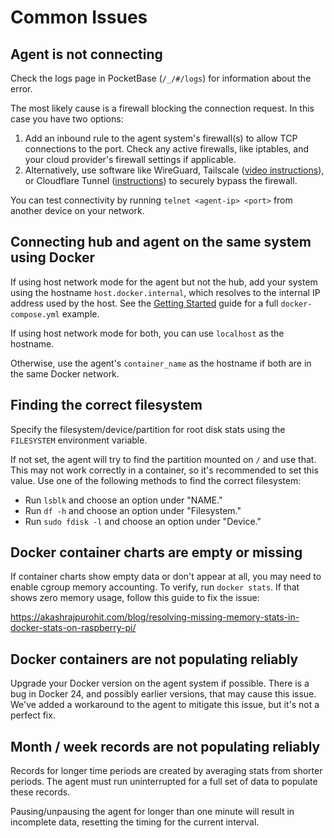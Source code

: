 # Common Issues

## Agent is not connecting

Check the logs page in PocketBase (`/_/#/logs`) for information about the error.

The most likely cause is a firewall blocking the connection request. In this case you have two options:

1. Add an inbound rule to the agent system's firewall(s) to allow TCP connections to the port. Check any active firewalls, like iptables, and your cloud provider's firewall settings if applicable.
2. Alternatively, use software like WireGuard, Tailscale ([video instructions](https://www.youtube.com/watch?v=O_9wT-5LoHM&t=1s&pp=ygUGYmVzemVs)), or Cloudflare Tunnel ([instructions](https://github.com/henrygd/beszel/discussions/250)) to securely bypass the firewall.

You can test connectivity by running `telnet <agent-ip> <port>` from another device on your network.

## Connecting hub and agent on the same system using Docker

If using host network mode for the agent but not the hub, add your system using the hostname `host.docker.internal`, which resolves to the internal IP address used by the host. See the [Getting Started](./getting-started.md) guide for a full `docker-compose.yml` example.

If using host network mode for both, you can use `localhost` as the hostname.

Otherwise, use the agent's `container_name` as the hostname if both are in the same Docker network.

## Finding the correct filesystem

Specify the filesystem/device/partition for root disk stats using the `FILESYSTEM` environment variable.

If not set, the agent will try to find the partition mounted on `/` and use that. This may not work correctly in a container, so it's recommended to set this value. Use one of the following methods to find the correct filesystem:

- Run `lsblk` and choose an option under "NAME."
- Run `df -h` and choose an option under "Filesystem."
- Run `sudo fdisk -l` and choose an option under "Device."

## Docker container charts are empty or missing

If container charts show empty data or don't appear at all, you may need to enable cgroup memory accounting. To verify, run `docker stats`. If that shows zero memory usage, follow this guide to fix the issue:

<https://akashrajpurohit.com/blog/resolving-missing-memory-stats-in-docker-stats-on-raspberry-pi/>

## Docker containers are not populating reliably

Upgrade your Docker version on the agent system if possible. There is a bug in Docker 24, and possibly earlier versions, that may cause this issue. We've added a workaround to the agent to mitigate this issue, but it's not a perfect fix.

## Month / week records are not populating reliably

Records for longer time periods are created by averaging stats from shorter periods. The agent must run uninterrupted for a full set of data to populate these records.

Pausing/unpausing the agent for longer than one minute will result in incomplete data, resetting the timing for the current interval.
